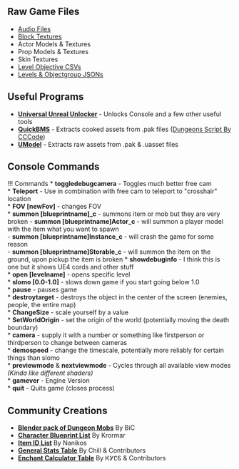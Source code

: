 ## Raw Game Files

* [Audio Files](http://www.mediafire.com/file/wguph231b7gzg4a/Dungeons_Audio_Extract.rar/file)
* [Block Textures](http://www.mediafire.com/file/m5tyxhms25308hj/Level_Texture_Extract.zip/file)
* Actor Models & Textures
* Prop Models & Textures
* Skin Textures
* [Level Objective CSVs](http://www.mediafire.com/file/eq9h8y907mj3lgl/Level_Object_CSV_Extract.zip/file)
* [Levels & Objectgroup JSONs](http://www.mediafire.com/file/52exd0fehjeltrf/Level_JSON_Extract.zip/file)

## Useful Programs

* **[Universal Unreal Unlocker](https://framedsc.github.io/GeneralGuides/universal_ue4_consoleunlocker.htm)** - Unlocks Console and a few other useful tools  
* **[QuickBMS](https://aluigi.altervista.org/papers/quickbms.zip)** - Extracts cooked assets from .pak files ([Dungeons Script By CCCode](https://drive.google.com/file/d/1iRnav4y9PyvTvGWmUqHZcaRGrGSAVDh5/view?usp=sharing))
* **[UModel](https://www.gildor.org/en/projects/umodel#files)** - Extracts raw assets from .pak & .uasset files

## Console Commands

!!! Commands
	* **toggledebugcamera** - Toggles much better free cam  
	* **Teleport** - Use in combination with free cam to teleport to "crosshair" location  
	* **FOV [newFov]** - changes FOV  
	* **summon [blueprintname]_c** - summons item or mob but they are very broken
		- **summon [blueprintname]Actor_c** - will summon a player model with the item what you want to spawn  
		- **summon [blueprintname]Instance_c** - will crash the game for some reason  
		- **summon [blueprintname]Storable_c** - will summon the item on the ground, upon pickup the item is broken
	* **showdebuginfo** - I think this is one but it shows UE4 cords and other stuff  
	* **open [levelname]** - opens specific level  
	* **slomo [0.0-1.0]** - slows down game if you start going below 1.0  
	* **pause** - pauses game  
	* **destroytarget** - destroys the object in the center of the screen (enemies, people, the entire map)  
	* **ChangeSize** - scale yourself by a value  
	* **SetWorldOrigin** - set the origin of the world (potentially moving the death boundary)  
	* **camera** - supply it with a number or something like firstperson or thirdperson to change  between cameras  
	* **demospeed** - change the timescale, potentially more reliably for certain things than slomo  
	* **previewmode** & **nextviewmode** - Cycles through all available view modes *(Kinda like different shaders)*  
	* **gamever** - Engine Version  
	* **quit** - Quits game (closes process)

## Community Creations

* **[Blender pack of Dungeon Mobs](http://www.mediafire.com/file/fbqv0i2gof4le1j/All_Mobs_LibraryV2.blend/file)** By BiC
* **[Character Blueprint List](https://pastebin.com/Q4tCihg9)** By Krormar
* **[Item ID List](https://pastebin.com/TAnQ8t4K)** By Nanikos
* **[General Stats Table](https://docs.google.com/spreadsheets/d/1vKtfgoEqV7AoOmhNYFoARhAMazTjxQTv4vt2DSUYWmk/edit#gid=751105029)** By Chill & Contributors
* **[Enchant Calculator Table](https://docs.google.com/spreadsheets/d/1porrjuY86bptjHV1fUZe7B9Bxf_4JAaVFLHQHUDXv2w/edit#gid=676401907)** By ᏦᎩᏝᏋ & Contributors